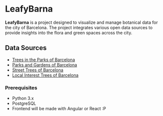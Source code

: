 # LeafyBarna

**LeafyBarna** is a project designed to visualize and manage botanical data for the city of Barcelona. The project integrates various open data sources to provide insights into the flora and green spaces across the city.

## Data Sources

- [Trees in the Parks of Barcelona](https://opendata-ajuntament.barcelona.cat/resources/bcn/Arbrat/OD_Arbrat_Parcs_BCN.json)
- [Parks and Gardens of Barcelona](https://opendata-ajuntament.barcelona.cat/data/dataset/5d43ed16-f93a-442f-8853-4bf2191b2d39/resource/b42797a8-3be7-4504-ad7c-12174de222de/download)
- [Street Trees of Barcelona](https://raw.githubusercontent.com/fitfulg/leafybarna/main/static/OD_Arbrat_Viari_BCN.json)
- [Local Interest Trees of Barcelona](https://opendata-ajuntament.barcelona.cat/data/dataset/7052709e-1087-4ef3-862a-1a6c3e9a7200/resource/7ffcae4a-5b1f-4d2e-8b3e-2659ba521736/download)

### Prerequisites

- Python 3.x
- PostgreSQL
- Frontend will be made with Angular or React :P
